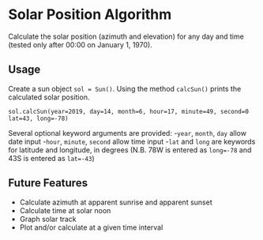 # Solar Position Algorithm

Calculate the solar position (azimuth and elevation) for any day and time (tested only after 00:00 on January 1, 1970).

## Usage

Create a sun object `sol = Sun()`. Using the method `calcSun()` prints the calculated solar position. 

	sol.calcSun(year=2019, day=14, month=6, hour=17, minute=49, second=0 lat=43, long=-78)
	
Several optional keyword arguments are provided:
-`year`, `month`, `day` allow date input
-`hour`, `minute`, `second` allow time input
-`lat` and `long` are keywords for latitude and longitude, in degrees (N.B. 78W is entered as `long=-78` and 43S is entered as `lat=-43`)

## Future Features

- Calculate azimuth at apparent sunrise and apparent sunset
- Calculate time at solar noon
- Graph solar track
- Plot and/or calculate at a given time interval
